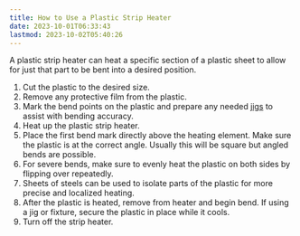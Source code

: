 ```yaml
---
title: How to Use a Plastic Strip Heater
date: 2023-10-01T06:33:43
lastmod: 2023-10-02T05:40:26
---
```


A plastic strip heater can heat a specific section of a plastic sheet to allow for just that part to be bent into a desired position.

1. Cut the plastic to the desired size.
2. Remove any protective film from the plastic.
3. Mark the bend points on the plastic and prepare any needed [jigs](../making/jigs.md) to assist with bending accuracy.
4. Heat up the plastic strip heater.
5. Place the first bend mark directly above the heating element. Make sure the plastic is at the correct angle. Usually this will be square but angled bends are possible.
6. For severe bends, make sure to evenly heat the plastic on both sides by flipping over repeatedly.
7. Sheets of steels can be used to isolate parts of the plastic for more precise and localized heating.
8. After the plastic is heated, remove from heater and begin bend. If using a jig or fixture, secure the plastic in place while it cools.
9. Turn off the strip heater.
